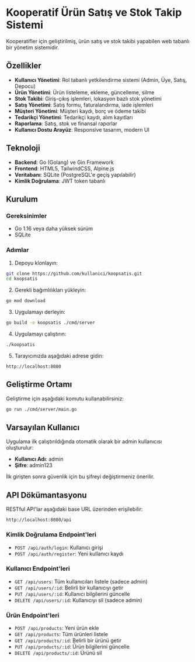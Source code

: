 # Kooperatif Ürün Satış ve Stok Takip Sistemi

Kooperatifler için geliştirilmiş, ürün satış ve stok takibi yapabilen web tabanlı bir yönetim sistemidir.

## Özellikler

- **Kullanıcı Yönetimi**: Rol tabanlı yetkilendirme sistemi (Admin, Üye, Satış, Depocu)
- **Ürün Yönetimi**: Ürün listeleme, ekleme, güncelleme, silme
- **Stok Takibi**: Giriş-çıkış işlemleri, lokasyon bazlı stok yönetimi
- **Satış Yönetimi**: Satış formu, faturalandırma, iade işlemleri
- **Müşteri Yönetimi**: Müşteri kaydı, borç ve ödeme takibi
- **Tedarikçi Yönetimi**: Tedarikçi kaydı, alım kayıtları
- **Raporlama**: Satış, stok ve finansal raporlar
- **Kullanıcı Dostu Arayüz**: Responsive tasarım, modern UI

## Teknoloji

- **Backend**: Go (Golang) ve Gin Framework
- **Frontend**: HTML5, TailwindCSS, Alpine.js
- **Veritabanı**: SQLite (PostgreSQL'e geçiş yapılabilir)
- **Kimlik Doğrulama**: JWT token tabanlı

## Kurulum

### Gereksinimler

- Go 1.16 veya daha yüksek sürüm
- SQLite

### Adımlar

1. Depoyu klonlayın:
```bash
git clone https://github.com/kullanici/koopsatis.git
cd koopsatis
```

2. Gerekli bağımlılıkları yükleyin:
```bash
go mod download
```

3. Uygulamayı derleyin:
```bash
go build -o koopsatis ./cmd/server
```

4. Uygulamayı çalıştırın:
```bash
./koopsatis
```

5. Tarayıcınızda aşağıdaki adrese gidin:
```
http://localhost:8080
```

## Geliştirme Ortamı

Geliştirme için aşağıdaki komutu kullanabilirsiniz:

```bash
go run ./cmd/server/main.go
```

## Varsayılan Kullanıcı

Uygulama ilk çalıştırıldığında otomatik olarak bir admin kullanıcısı oluşturulur:

- **Kullanıcı Adı**: admin
- **Şifre**: admin123

İlk girişten sonra güvenlik için bu şifreyi değiştirmeniz önerilir.

## API Dökümantasyonu

RESTful API'lar aşağıdaki base URL üzerinden erişilebilir:

```
http://localhost:8080/api
```

### Kimlik Doğrulama Endpoint'leri

- `POST /api/auth/login`: Kullanıcı girişi
- `POST /api/auth/register`: Yeni kullanıcı kaydı

### Kullanıcı Endpoint'leri

- `GET /api/users`: Tüm kullanıcıları listele (sadece admin)
- `GET /api/users/:id`: Belirli bir kullanıcıyı getir
- `PUT /api/users/:id`: Kullanıcı bilgilerini güncelle
- `DELETE /api/users/:id`: Kullanıcıyı sil (sadece admin)

### Ürün Endpoint'leri

- `POST /api/products`: Yeni ürün ekle
- `GET /api/products`: Tüm ürünleri listele
- `GET /api/products/:id`: Belirli bir ürünü getir
- `PUT /api/products/:id`: Ürün bilgilerini güncelle
- `DELETE /api/products/:id`: Ürünü sil

